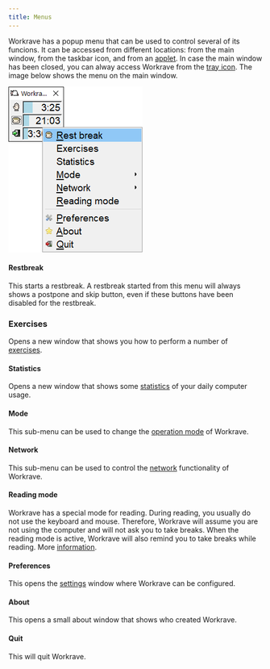 ```yaml
---
title: Menus
---
```

Workrave has a popup menu that can be used to control several of its funcions.
It can be accessed from different locations: from the main window, from the taskbar icon, and from an [applet](../applets).
In case the main window has been closed, you can alway access Workrave from the [tray icon](windows-tray).
The image below shows the menu on the main window.

![Menu](/images/screenshots/menu-main.png)

#### Restbreak

This starts a restbreak. A restbreak started from this menu will always shows a postpone and skip button, even if these buttons have been disabled for the restbreak.

### Exercises

Opens a new window that shows you how to perform a number of [exercises](../windows/exercises).

#### Statistics

Opens a new window that shows some [statistics](../windows/statistics) of your daily computer usage.

#### Mode

This sub-menu can be used to change the [operation mode](operation-mode) of Workrave.

#### Network

This sub-menu can be used to control the [network](network) functionality of Workrave.

#### Reading mode

Workrave has a special mode for reading. During reading, you usually do not use the keyboard and mouse.
Therefore, Workrave will assume you are not using the computer and will not ask you to take breaks.
When the reading mode is active, Workrave will also remind you to take breaks while reading.
More [information](reading-mode).

#### Preferences

This opens the [settings](../settings) window where Workrave can be configured.

#### About

This opens a small about window that shows who created Workrave.

#### Quit

This will quit Workrave.
